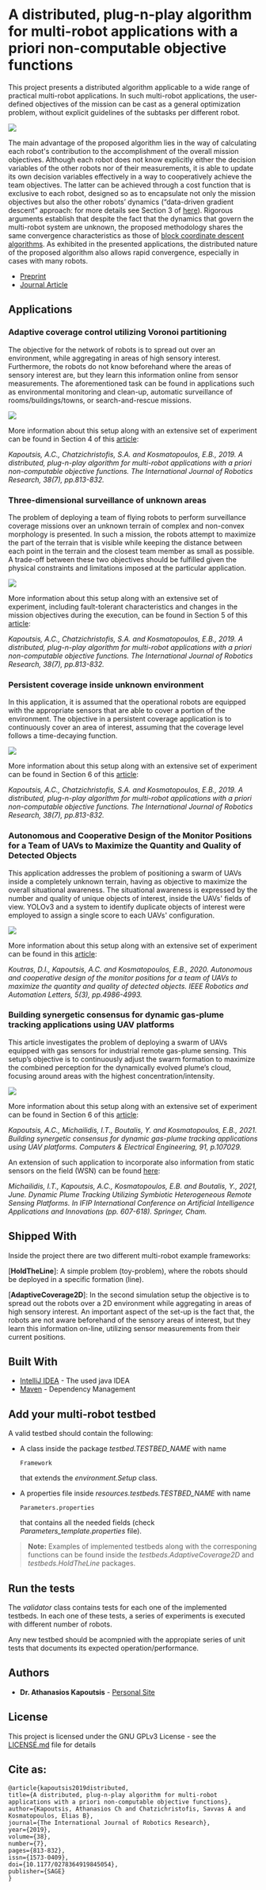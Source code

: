 # A distributed, plug-n-play algorithm for multi-robot applications with a priori non-computable objective functions

This project presents a distributed algorithm applicable to a wide range of practical multi-robot applications. In such multi-robot applications, the user-defined objectives of the mission can be cast as a general optimization problem, without explicit guidelines of the subtasks per different robot.

<img src="images/bcd-cao.png">

The main advantage of the proposed algorithm lies in the way of calculating each robot's contribution to the accomplishment of the overall mission objectives. Although each robot does not know explicitly either the decision variables of the other robots nor of their measurements, it is able to update its own decision variables effectively in a way to cooperatively achieve the team objectives. The latter can be achieved through a cost function that is exclusive to each robot, designed so as to encapsulate not only the mission objectives but also the other robots’ dynamics (“data-driven gradient descent” approach: for more details see Section 3 of [here](https://doi.org/10.1177/0278364919845054)). Rigorous arguments establish that despite the fact that the dynamics that govern the multi-robot system are unknown, the proposed methodology shares the same convergence characteristics as those of [block coordinate descent algorithms](https://en.wikipedia.org/wiki/Coordinate_descent). As exhibited in the presented applications, the distributed nature of the proposed algorithm also allows rapid convergence, especially in cases with many robots.

* [Preprint](https://kapoutsis.info/wp-content/uploads/2019/05/j4.pdf)
* [Journal Article](https://journals.sagepub.com/doi/10.1177/0278364919845054)

## Applications

### Adaptive coverage control utilizing Voronoi partitioning
The objective for the network of robots is to spread out over an environment, while aggregating in areas of high sensory interest. Furthermore, the robots do not know beforehand where the areas of sensory interest are, but they learn this information online from sensor measurements. The aforementioned task can be found in applications such as environmental monitoring and clean-up, automatic surveillance of rooms/buildings/towns, or search-and-rescue missions.

<img src="images/Adaptive_Coverage_Control/adaptiveCoverage.png">

More information about this setup along with an extensive set of experiment can be found in Section 4 of this [article](https://doi.org/10.1177/0278364919845054):

_Kapoutsis, A.C., Chatzichristofis, S.A. and Kosmatopoulos, E.B., 2019. A distributed, plug-n-play algorithm for multi-robot applications with a priori non-computable objective functions. The International Journal of Robotics Research, 38(7), pp.813-832._

### Three-dimensional surveillance of unknown areas
The problem of deploying a team of flying robots to perform surveillance coverage missions over an unknown terrain of complex and non-convex morphology is presented. In such a mission, the robots attempt to maximize the part of the terrain that is visible while keeping the distance between each point in the terrain and the closest team member as small as possible. A trade-off between these two objectives should be fulfilled given the physical constraints and limitations imposed at the particular application.

<img src="images/Three-dimensional_surveillance/figure.png">

More information about this setup along with an extensive set of experiment, including fault-tolerant characteristics and changes in the mission objectives during the execution, can be found in Section 5 of this [article](https://doi.org/10.1177/0278364919845054):

_Kapoutsis, A.C., Chatzichristofis, S.A. and Kosmatopoulos, E.B., 2019. A distributed, plug-n-play algorithm for multi-robot applications with a priori non-computable objective functions. The International Journal of Robotics Research, 38(7), pp.813-832._

### Persistent coverage inside unknown environment
In this application, it is assumed that the operational robots are equipped with the appropriate sensors that are able to cover a portion of the environment. The objective in a persistent coverage application is to continuously cover an area of interest, assuming that the coverage level follows a time-decaying function.

<img src="images/Persistent_coverage_inside/figure.png">

More information about this setup along with an extensive set of experiment can be found in Section 6 of this [article](https://doi.org/10.1177/0278364919845054):

_Kapoutsis, A.C., Chatzichristofis, S.A. and Kosmatopoulos, E.B., 2019. A distributed, plug-n-play algorithm for multi-robot applications with a priori non-computable objective functions. The International Journal of Robotics Research, 38(7), pp.813-832._

### Autonomous and Cooperative Design of the Monitor Positions for a Team of UAVs to Maximize the Quantity and Quality of Detected Objects
This application addresses the problem of positioning a swarm of UAVs inside a completely unknown terrain, having as objective to maximize the overall situational awareness. The situational awareness is expressed by the number and quality of unique objects of interest, inside the UAVs' fields of view. YOLOv3 and a system to identify duplicate objects of interest were employed to assign a single score to each UAVs' configuration.

<img src="images/Autonomous_and_Cooperative/figure.png">

More information about this setup along with an extensive set of experiment can be found in this [article](https://doi.org/10.1109/LRA.2020.3004780):

_Koutras, D.I., Kapoutsis, A.C. and Kosmatopoulos, E.B., 2020. Autonomous and cooperative design of the monitor positions for a team of UAVs to maximize the quantity and quality of detected objects. IEEE Robotics and Automation Letters, 5(3), pp.4986-4993._

### Building synergetic consensus for dynamic gas-plume tracking applications using UAV platforms
This article investigates the problem of deploying a swarm of UAVs equipped with gas sensors for industrial remote gas-plume sensing. This setup’s objective is to continuously adjust the swarm formation to maximize the combined perception for the dynamically evolved plume’s cloud, focusing around areas with the highest concentration/intensity.

<img src="images/Building_synergetic_consensus/figure.png">

More information about this setup along with an extensive set of experiment can be found in Section 6 of this [article](https://doi.org/10.1016/j.compeleceng.2021.107029):

_Kapoutsis, A.C., Michailidis, I.T., Boutalis, Y. and Kosmatopoulos, E.B., 2021. Building synergetic consensus for dynamic gas-plume tracking applications using UAV platforms. Computers & Electrical Engineering, 91, p.107029._


An extension of such application to incorporate also information from static sensors on the field (WSN) can be found [here](https://doi.org/10.1007/978-3-030-79150-6_48):

_Michailidis, I.T., Kapoutsis, A.C., Kosmatopoulos, E.B. and Boutalis, Y., 2021, June. Dynamic Plume Tracking Utilizing Symbiotic Heterogeneous Remote Sensing Platforms. In IFIP International Conference on Artificial Intelligence Applications and Innovations (pp. 607-618). Springer, Cham._


## Shipped With
Inside the project there are two different multi-robot example frameworks:

[**HoldTheLine**]: A simple problem (toy-problem), where the robots should be deployed in a specific formation (line).

[**AdaptiveCoverage2D**]: In the second simulation setup the objective is to spread out the robots over a 2D environment while aggregating in areas of high sensory interest. An important aspect of the set-up is the fact that, the robots are not aware beforehand of the sensory areas of interest, but they learn this information on-line, utilizing sensor measurements from their current positions.

## Built With

* [IntelliJ IDEA](https://www.jetbrains.com/idea/) - The used java IDEA
* [Maven](https://maven.apache.org/) - Dependency Management

## Add your multi-robot testbed

A valid testbed should contain the following:

-  A class inside the package *testbed.TESTBED_NAME* with name
   ```
   Framework
   ``` 
   that extends the *environment.Setup* class.


-  A properties file inside *resources.testbeds.TESTBED_NAME* with name
   ```
   Parameters.properties
   ```
   that contains all the needed fields (check *Parameters_template.properties* file).

> **Note:** Examples of implemented testbeds along with the corresponing functions can be found inside the *testbeds.AdaptiveCoverage2D* and  *testbeds.HoldTheLine* packages.

## Run the tests

The *validator* class contains tests for each one of the implemented testbeds. In each one of these tests, a series of experiments is executed with different number of robots.

Any new testbed should be acompnied with the appropiate series of unit tests that documents its expected operation/performance.


## Authors

* **Dr. Athanasios Kapoutsis**  - [Personal Site](http://kapoutsis.info/)

## License

This project is licensed under the GNU GPLv3 License - see the [LICENSE.md](LICENSE.md) file for details

## Cite as: 

```
@article{kapoutsis2019distributed,
title={A distributed, plug-n-play algorithm for multi-robot applications with a priori non-computable objective functions},
author={Kapoutsis, Athanasios Ch and Chatzichristofis, Savvas A and Kosmatopoulos, Elias B},
journal={The International Journal of Robotics Research},
year={2019},
volume={38},
number={7},
pages={813-832},
issn={1573-0409},
doi={10.1177/0278364919845054},
publisher={SAGE}
}
```
